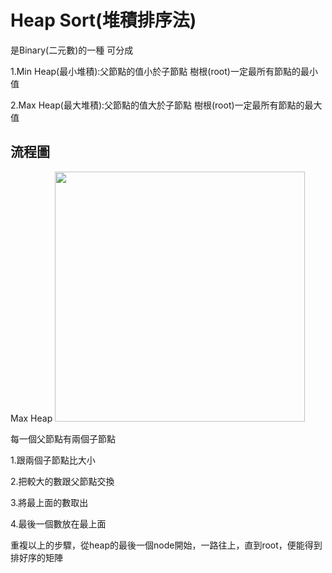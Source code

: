 # Heap Sort(堆積排序法)

是Binary(二元數)的一種 可分成

1.Min Heap(最小堆積):父節點的值小於子節點
樹根(root)一定最所有節點的最小值

2.Max Heap(最大堆積):父節點的值大於子節點
樹根(root)一定最所有節點的最大值

## 流程圖

Max Heap
<img src='https://github.com/JoyC14/notes/blob/master/img/HeapSort.jpg' height=400 weight=400>

每一個父節點有兩個子節點

1.跟兩個子節點比大小

2.把較大的數跟父節點交換

3.將最上面的數取出

4.最後一個數放在最上面

重複以上的步驟，從heap的最後一個node開始，一路往上，直到root，便能得到排好序的矩陣
